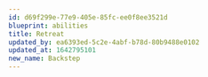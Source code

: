 ```yaml
---
id: d69f299e-77e9-405e-85fc-ee0f8ee3521d
blueprint: abilities
title: Retreat
updated_by: ea6393ed-5c2e-4abf-b78d-80b9488e0102
updated_at: 1642795101
new_name: Backstep
---
```

